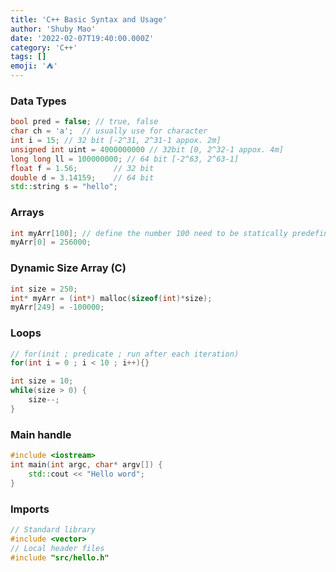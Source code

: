 ```yaml
---
title: 'C++ Basic Syntax and Usage'
author: 'Shuby Mao'
date: '2022-02-07T19:40:00.000Z'
category: 'C++'
tags: []
emoji: '⛺'
---
```

### Data Types

```cpp
bool pred = false; // true, false
char ch = 'a';  // usually use for character
int i = 15; // 32 bit [-2^31, 2^31-1 appox. 2m]
unsigned int uint = 4000000000 // 32bit [0, 2^32-1 appox. 4m]
long long ll = 100000000; // 64 bit [-2^63, 2^63-1]
float f = 1.56;        // 32 bit
double d = 3.14159;    // 64 bit
std::string s = "hello";
```

### Arrays

```cpp
int myArr[100]; // define the number 100 need to be statically predefine
myArr[0] = 256000;
```

### Dynamic Size Array (C)

```cpp
int size = 250;
int* myArr = (int*) malloc(sizeof(int)*size);
myArr[249] = -100000;
```

### Loops

```cpp
// for(init ; predicate ; run after each iteration)
for(int i = 0 ; i < 10 ; i++){}

int size = 10;
while(size > 0) {
	size--;
}
```

### Main handle

```cpp
#include <iostream>
int main(int argc, char* argv[]) {
	std::cout << "Hello word"; 
}
```

### Imports

```cpp
// Standard library
#include <vector>
// Local header files
#include "src/hello.h"
```